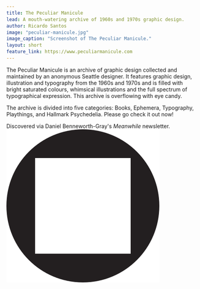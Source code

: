 ```yaml
---
title: The Peculiar Manicule
lead: A mouth-watering archive of 1960s and 1970s graphic design.
author: Ricardo Santos
image: "peculiar-manicule.jpg"
image_caption: "Screenshot of The Peculiar Manicule."
layout: short
feature_link: https://www.peculiarmanicule.com
---
```


The Peculiar Manicule is an archive of graphic design collected and maintained by an anonymous Seattle designer. It features graphic design, illustration and typography from the 1960s and 1970s and is filled with bright saturated colours, whimsical illustrations and the full spectrum of typographical expression. This archive is overflowing with eye candy.

The archive is divided into five categories: Books, Ephemera, Typography, Playthings, and Hallmark Psychedelia. Please go check it out now!

Discovered via Daniel Benneworth-Gray's _Meanwhile_ newsletter. <img src="/images/non-art/sol-circle-square.svg" class="sol-text-signature">
